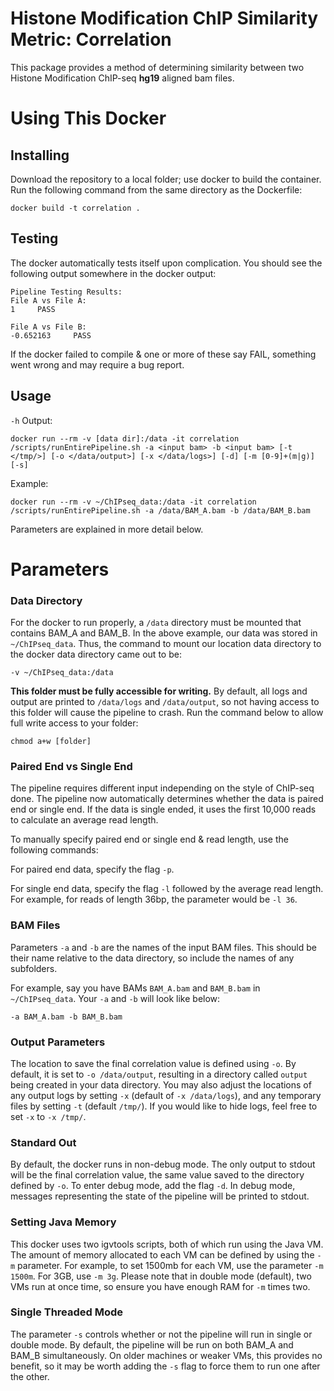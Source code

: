 # Histone Modification ChIP Similarity Metric: Correlation
This package provides a method of determining similarity between two Histone Modification ChIP-seq **hg19** aligned bam files.

# Using This Docker
## Installing
Download the repository to a local folder; use docker to build the container. Run the following command from the same directory as the Dockerfile:
```
docker build -t correlation .
```

## Testing
The docker automatically tests itself upon complication. You should see the following output somewhere in the docker output:
```
Pipeline Testing Results:
File A vs File A:
1     PASS

File A vs File B:
-0.652163     PASS
```

If the docker failed to compile & one or more of these say FAIL, something went wrong and may require a bug report.

## Usage
`-h` Output:
```
docker run --rm -v [data dir]:/data -it correlation /scripts/runEntirePipeline.sh -a <input bam> -b <input bam> [-t </tmp/>] [-o </data/output>] [-x </data/logs>] [-d] [-m [0-9]+(m|g)] [-s]
```
Example:
```
docker run --rm -v ~/ChIPseq_data:/data -it correlation /scripts/runEntirePipeline.sh -a /data/BAM_A.bam -b /data/BAM_B.bam
```
Parameters are explained in more detail below.

# Parameters
### Data Directory
For the docker to run properly, a `/data` directory must be mounted that contains BAM_A and BAM_B. In the above example, our data was stored in `~/ChIPseq_data`. Thus, the command to mount our location data directory to the docker data directory came out to be:
```
-v ~/ChIPseq_data:/data
```
**This folder must be fully accessible for writing.** By default, all logs and output are printed to `/data/logs` and `/data/output`, so not having access to this folder will cause the pipeline to crash.
Run the command below to allow full write access to your folder:
```
chmod a+w [folder]
```

### Paired End vs Single End
The pipeline requires different input independing on the style of ChIP-seq done. The pipeline now automatically determines whether the data is paired end or single end. If the data is single ended, it uses the first 10,000 reads to calculate an average read length.

To manually specify paired end or single end & read length, use the following commands:

For paired end data, specify the flag `-p`.

For single end data, specify the flag `-l` followed by the average read length. For example, for reads of length 36bp, the parameter would be `-l 36`.

### BAM Files
Parameters `-a` and `-b` are the names of the input BAM files. This should be their name relative to the data directory, so include the names of any subfolders.

For example, say you have BAMs `BAM_A.bam` and `BAM_B.bam` in `~/ChIPseq_data`. Your `-a` and `-b` will look like below:
```
-a BAM_A.bam -b BAM_B.bam
```

### Output Parameters
The location to save the final correlation value is defined using `-o`. By default, it is set to `-o /data/output`, resulting in a directory called `output` being created in your data directory. You may also adjust the locations of any output logs by setting `-x` (default of `-x /data/logs`), and any temporary files by setting `-t` (default `/tmp/`). If you would like to hide logs, feel free to set `-x` to `-x /tmp/`.

### Standard Out
By default, the docker runs in non-debug mode. The only output to stdout will be the final correlation value, the same value saved to the directory defined by `-o`. To enter debug mode, add the flag `-d`. In debug mode, messages representing the state of the pipeline will be printed to stdout.

### Setting Java Memory
This docker uses two igvtools scripts, both of which run using the Java VM. The amount of memory allocated to each VM can be defined by using the `-m` parameter. For example, to set 1500mb for each VM, use the parameter `-m 1500m`. For 3GB, use `-m 3g`. Please note that in double mode (default), two VMs run at once time, so ensure you have enough RAM for `-m` times two.

### Single Threaded Mode
The parameter `-s` controls whether or not the pipeline will run in single or double mode. By default, the pipeline will be run on both BAM_A and BAM_B simultaneously. On older machines or weaker VMs, this provides no benefit, so it may be worth adding the `-s` flag to force them to run one after the other.